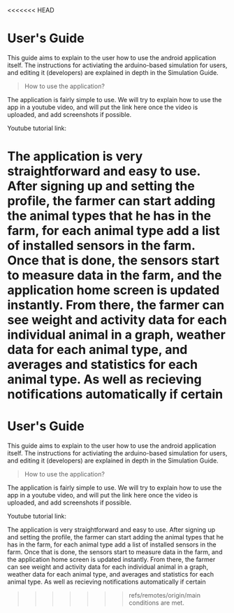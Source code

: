 <<<<<<< HEAD
# User's Guide

This guide aims to explain to the user how to use the android application itself.
The instructions for activiating the arduino-based simulation for users, and editing it (developers)
are explained in depth in the Simulation Guide.

> How to use the application?

The application is fairly simple to use. We will try to explain how to use the app in a youtube video, and will put
the link here once the video is uploaded, and add screenshots if possible.

Youtube tutorial link:

The application is very straightforward and easy to use. After signing up and setting the profile, the farmer can start
adding the animal types that he has in the farm, for each animal type add a list of installed sensors in the farm.
Once that is done, the sensors start to measure data in the farm, and the application home screen is updated instantly.
From there, the farmer can see weight and activity data for each individual animal in a graph, weather data for each
animal type, and averages and statistics for each animal type. As well as recieving notifications automatically if certain
=======
# User's Guide

This guide aims to explain to the user how to use the android application itself.
The instructions for activiating the arduino-based simulation for users, and editing it (developers)
are explained in depth in the Simulation Guide.

> How to use the application?

The application is fairly simple to use. We will try to explain how to use the app in a youtube video, and will put
the link here once the video is uploaded, and add screenshots if possible.

Youtube tutorial link:

The application is very straightforward and easy to use. After signing up and setting the profile, the farmer can start
adding the animal types that he has in the farm, for each animal type add a list of installed sensors in the farm.
Once that is done, the sensors start to measure data in the farm, and the application home screen is updated instantly.
From there, the farmer can see weight and activity data for each individual animal in a graph, weather data for each
animal type, and averages and statistics for each animal type. As well as recieving notifications automatically if certain
>>>>>>> refs/remotes/origin/main
conditions are met.